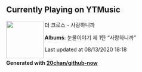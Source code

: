 ## Currently Playing on YTMusic

[<img align="left" width="100" src="https://lh3.googleusercontent.com/nlw8ucckynxLz9ucfRdlUmuT7SczRs-rTxNX86Pw6J0750l7EqMaJPtB6WSPvKOOK2wSGcXGDn7M77fJ">](https://music.youtube.com/channel/UCYVBzfV5IEk3bCMyPeqV1fg)

더 크로스 - 사랑하니까

**Albums**: 눈물이야기 제 1탄 “사랑하니까”

Last updated at 08/13/2020 18:18

#### Generated with [20chan/github-now](https://github.com/20chan/github-now)


<!--
**20chan/20chan** is a ✨ _special_ ✨ repository because its `README.md` (this file) appears on your GitHub profile.

Here are some ideas to get you started:

- 🔭 I’m currently working on ...
- 🌱 I’m currently learning ...
- 👯 I’m looking to collaborate on ...
- 🤔 I’m looking for help with ...
- 💬 Ask me about ...
- 📫 How to reach me: ...
- 😄 Pronouns: ...
- ⚡ Fun fact: ...
-->
